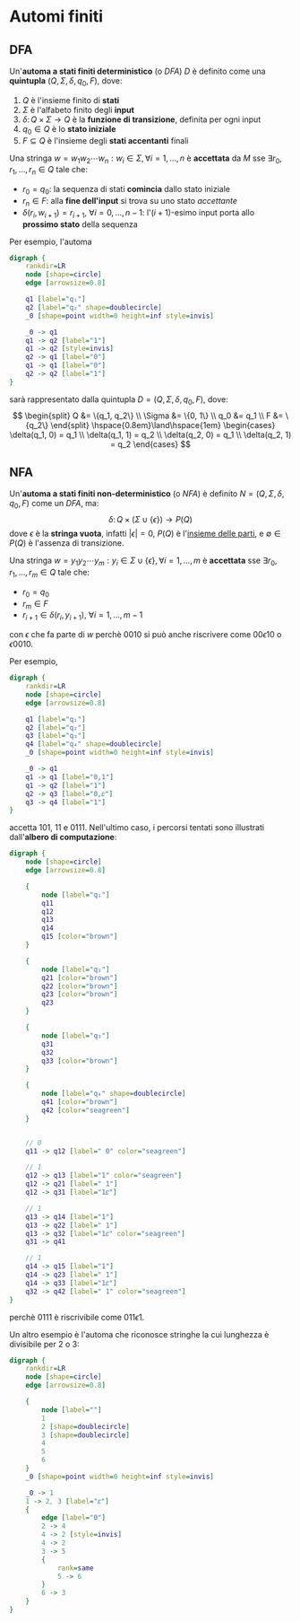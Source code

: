 # Automi finiti

## DFA

Un'**automa a stati finiti deterministico** (o _DFA_) $D$ è definito come una **quintupla** $(Q, \Sigma, \delta, q_0, F)$, dove:
1. $Q$ è l'insieme finito di **stati**
2. $\Sigma$ è l'alfabeto finito degli **input**
3. $\delta\colon Q \times \Sigma \to Q$ è la **funzione di transizione**, definita per ogni input
4. $q_0 \in Q$ è lo **stato iniziale**
5. $F \subseteq Q$ è l'insieme degli **stati accentanti** finali

Una stringa $w = w_1 w_2 \cdots w_n : w_i \in \Sigma, \forall i=1, ..., n$ è **accettata** da $M$ sse $\exists r_0,r_1,...,r_n \in Q$ tale che:
- $r_0 = q_0$: la sequenza di stati **comincia** dallo stato iniziale
- $r_n \in F$: alla **fine dell'input** si trova su uno stato _accettante_
- $\delta(r_i, w_{i+1}) = r_{i+1},\ \forall i=0, ..., n-1$: l'$(i+1)$-esimo input porta allo **prossimo stato** della sequenza

Per esempio, l'automa
```dot process
digraph {
	rankdir=LR
	node [shape=circle]
	edge [arrowsize=0.8]

	q1 [label="q₁"]
	q2 [label="q₂" shape=doublecircle]
	_0 [shape=point width=0 height=inf style=invis]

	_0 -> q1
	q1 -> q2 [label="1"]
	q1 -> q2 [style=invis]
	q2 -> q1 [label="0"]
	q1 -> q1 [label="0"]
	q2 -> q2 [label="1"]
}
```
sarà rappresentato dalla quintupla $D = (Q, \Sigma, \delta, q_0, F)$, dove:
$$
\begin{split}
Q &= \{q_1, q_2\} \\
\Sigma &= \{0, 1\} \\
q_0 &= q_1 \\
F &= \{q_2\}
\end{split} \hspace{0.8em}\land\hspace{1em} \begin{cases}
\delta(q_1, 0) = q_1 \\
\delta(q_1, 1) = q_2 \\
\delta(q_2, 0) = q_1 \\
\delta(q_2, 1) = q_2
\end{cases}
$$

## NFA

Un'**automa a stati finiti non-deterministico** (o _NFA_) è definito $N = (Q, \Sigma, \delta, q_0, F)$ come un _DFA_, ma:
$$
\delta\colon Q \times (\Sigma \cup \{\epsilon\}) \to P(Q)
$$
dove $\epsilon$ è la **stringa vuota**, infatti $|\epsilon| = 0$, $P(Q)$ è l'[insieme delle parti](../../ct0434/02/README.md#insiemi-delle-parti), e $\emptyset \in P(Q)$ è l'assenza di transizione.

Una stringa $w = y_1y_2 \cdots y_m : y_i \in \Sigma \cup \{\epsilon\}, \forall i = 1, ..., m$ è **accettata** sse $\exists r_0, r_1, ..., r_m \in Q$ tale che:
- $r_0 = q_0$
- $r_m \in F$
- $r_{i+1} \in \delta(r_i, y_{i+1}),\ \forall i = 1, ..., m-1$

con $\epsilon$ che fa parte di $w$ perchè $0010$ si può anche riscrivere come $00 \epsilon 10$ o $\epsilon 0010$.

Per esempio,
```dot process
digraph {
	rankdir=LR
	node [shape=circle]
	edge [arrowsize=0.8]

	q1 [label="q₁"]
	q2 [label="q₂"]
	q3 [label="q₃"]
	q4 [label="q₄" shape=doublecircle]
	_0 [shape=point width=0 height=inf style=invis]

	_0 -> q1
	q1 -> q1 [label="0,1"]
	q1 -> q2 [label="1"]
	q2 -> q3 [label="0,𝜀"]
	q3 -> q4 [label="1"]
}
```
accetta $101$, $11$ e $0111$. Nell'ultimo caso, i percorsi tentati sono illustrati dall'**albero di computazione**:
```dot process
digraph {
	node [shape=circle]
	edge [arrowsize=0.8]

	{
		node [label="q₁"]
		q11
		q12
		q13
		q14
		q15 [color="brown"]
	}

	{
		node [label="q₂"]
		q21 [color="brown"]
		q22 [color="brown"]
		q23 [color="brown"]
		q23
	}

	{
		node [label="q₃"]
		q31
		q32
		q33 [color="brown"]
	}

	{
		node [label="q₄" shape=doublecircle]
		q41 [color="brown"]
		q42 [color="seagreen"]
	}


	// 0
	q11 -> q12 [label=" 0" color="seagreen"]

	// 1
	q12 -> q13 [label="1" color="seagreen"]
	q12 -> q21 [label=" 1"]
	q12 -> q31 [label="1𝜀"]

	// 1
	q13 -> q14 [label="1"]
	q13 -> q22 [label=" 1"]
	q13 -> q32 [label="1𝜀" color="seagreen"]
	q31 -> q41

	// 1
	q14 -> q15 [label="1"]
	q14 -> q23 [label=" 1"]
	q14 -> q33 [label="1𝜀"]
	q32 -> q42 [label=" 1" color="seagreen"]
}
```
perchè $0111$ è riscrivibile come $011 \epsilon 1$.

Un altro esempio è l'automa che riconosce stringhe la cui lunghezza è divisibile per $2$ o $3$:
```dot process
digraph {
	rankdir=LR
	node [shape=circle]
	edge [arrowsize=0.8]

	{
		node [label=""]
		1
		2 [shape=doublecircle]
		3 [shape=doublecircle]
		4
		5
		6
	}
	_0 [shape=point width=0 height=inf style=invis]

	_0 -> 1
	1 -> 2, 3 [label="𝜀"]
	{
		edge [label="0"]
		2 -> 4
		4 -> 2 [style=invis]
		4 -> 2
		3 -> 5
		{
			rank=same
			5 -> 6
		}
		6 -> 3
	}
}
```

